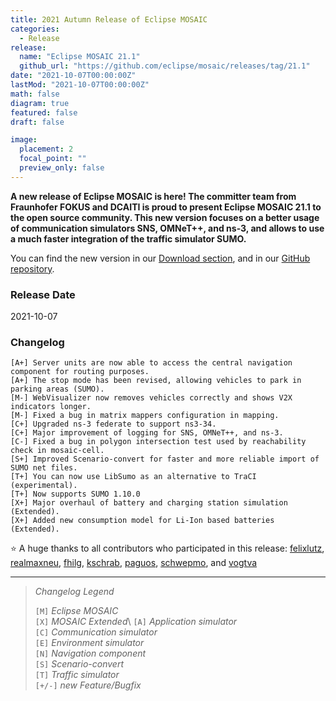 ```yaml
---
title: 2021 Autumn Release of Eclipse MOSAIC
categories:
  - Release
release:
  name: "Eclipse MOSAIC 21.1"
  github_url: "https://github.com/eclipse/mosaic/releases/tag/21.1"
date: "2021-10-07T00:00:00Z"
lastMod: "2021-10-07T00:00:00Z"
math: false
diagram: true
featured: false
draft: false

image:
  placement: 2
  focal_point: ""
  preview_only: false
---
```


**A new release of Eclipse MOSAIC is here! The committer team from Fraunhofer FOKUS and DCAITI is proud to present Eclipse MOSAIC 21.1 to the open source community. 
This new version focuses on a better usage of communication simulators SNS, OMNeT++, and ns-3, and allows to use a much faster integration of the traffic simulator SUMO.**

You can find the new version in our [Download section](/download), and in our [GitHub repository](https://github.com/eclipse/mosaic).

### Release Date
2021-10-07

### Changelog

```shell
[A+] Server units are now able to access the central navigation component for routing purposes.
[A+] The stop mode has been revised, allowing vehicles to park in parking areas (SUMO).
[M-] WebVisualizer now removes vehicles correctly and shows V2X indicators longer.
[M-] Fixed a bug in matrix mappers configuration in mapping.
[C+] Upgraded ns-3 federate to support ns3-34.
[C+] Major improvement of logging for SNS, OMNeT++, and ns-3.
[C-] Fixed a bug in polygon intersection test used by reachability check in mosaic-cell.
[S+] Improved Scenario-convert for faster and more reliable import of SUMO net files.
[T+] You can now use LibSumo as an alternative to TraCI (experimental).
[T+] Now supports SUMO 1.10.0
[X+] Major overhaul of battery and charging station simulation (Extended).
[X+] Added new consumption model for Li-Ion based batteries (Extended).
```

:star: A huge thanks to all contributors who participated in this release:
[ <i class="fab fa-github"></i> felixlutz](https://github.com/felixlutz),
[ <i class="fab fa-github"></i> realmaxneu](https://github.com/realmaxneu),
[ <i class="fab fa-github"></i> fhilg](https://github.com/fhilg),
[ <i class="fab fa-github"></i> kschrab](https://github.com/kschrab),
[ <i class="fab fa-github"></i> paguos](https://github.com/paguos),
[ <i class="fab fa-github"></i> schwepmo](https://github.com/schwepmo), and 
[ <i class="fab fa-github"></i> vogtva](https://github.com/vogtfa)

---

> _Changelog Legend_
>   
> `[M]` _Eclipse MOSAIC_\
> `[X]` _MOSAIC Extended_\ 
> `[A]` _Application simulator_\
> `[C]` _Communication simulator_\
> `[E]` _Environment simulator_\
> `[N]` _Navigation component_\
> `[S]` _Scenario-convert_\
> `[T]` _Traffic simulator_\
> `[+/-]` _new Feature/Bugfix_